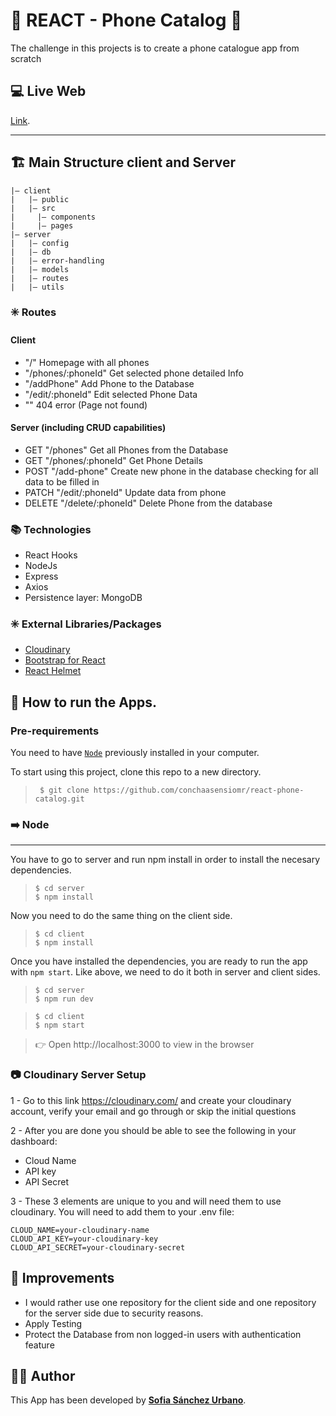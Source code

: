 # 📱 REACT - Phone Catalog 📱

The challenge in this projects is to create a phone catalogue app from scratch

## 💻 Live Web

[Link]().

---

## 🏗 ️Main Structure client and Server

```
|– client
|   |– public
|   |– src
|     |– components
|     |– pages
|– server
|   |– config
|   |– db
|   |– error-handling
|   |– models
|   |– routes
|   |– utils
```

### ✳️ Routes
#### Client
- "/" Homepage with all phones
- "/phones/:phoneId" Get selected phone detailed Info
- "/addPhone" Add Phone to the Database
- "/edit/:phoneId" Edit selected Phone Data
- "" 404 error (Page not found)

#### Server (including CRUD capabilities)
- GET "/phones" Get all Phones from the Database
- GET "/phones/:phoneId" Get Phone Details
- POST "/add-phone" Create new phone in the database checking for all data to be filled in
- PATCH "/edit/:phoneId" Update data from phone
- DELETE "/delete/:phoneId" Delete Phone from the database

### 📚 Technologies
- React Hooks
- NodeJs
- Express
- Axios
- Persistence layer: MongoDB

### ✳️ External Libraries/Packages
- [Cloudinary](https://cloudinary.com/documentation/developer_overview)
- [Bootstrap for React](https://react-bootstrap.github.io/getting-started/introduction/)
- [React Helmet](https://www.npmjs.com/package/react-helmet)

## 🚀 How to run the Apps.

### Pre-requirements

You need to have [```Node```](https://nodejs.org/es/) previously installed in your computer.

To start using this project, clone this repo to a new directory.
> ```console
>  $ git clone https://github.com/conchaasensiomr/react-phone-catalog.git
> ```

### ➡️ Node
***

You have to go to server and run npm install in order to install the necesary dependencies.
> ```console
> $ cd server
> $ npm install
> ```
Now you need to do the same thing on the client side.
> ```console
> $ cd client
> $ npm install
> ```

Once you have installed the dependencies, you are ready to run the app with ```npm start```. Like above, we need to do it both in server and client sides.
> ```console
> $ cd server
> $ npm run dev
> ```

>  ```console
> $ cd client
> $ npm start
> ```

> 👉 Open http://localhost:3000 to view in the browser

### 📷 Cloudinary Server Setup

1 - Go to this link https://cloudinary.com/ and create your cloudinary account, verify your email and go through or skip the initial questions

2 - After you are done you should be able to see the following in your dashboard:

- Cloud Name
- API key
- API Secret

3 - These 3 elements are unique to you and will need them to use cloudinary. You will need to add them to your .env file:
````
CLOUD_NAME=your-cloudinary-name
CLOUD_API_KEY=your-cloudinary-key
CLOUD_API_SECRET=your-cloudinary-secret
````
## 💯 Improvements 
- I would rather use one repository for the client side and one repository for the server side due to security reasons.
- Apply Testing
- Protect the Database from non logged-in users with authentication feature

## 👩‍💻 Author

This App has been developed by [**Sofia Sánchez Urbano**](https://github.com/conchaasensiomr).